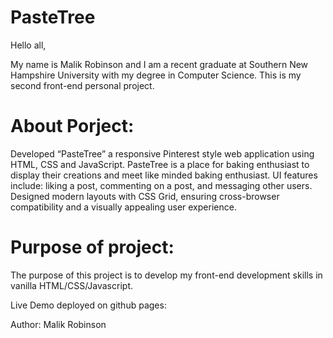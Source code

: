 # PasteTree

Hello all,

My name is Malik Robinson and I am a recent graduate at Southern New Hampshire University with my degree in Computer Science. This is my second front-end personal project.

# About Porject:

Developed “PasteTree” a responsive Pinterest style web application using HTML, CSS and JavaScript. PasteTree is a place for baking enthusiast to display their creations and meet like minded baking enthusiast. UI features include: liking a post, commenting on a post, and messaging other users. Designed modern layouts with CSS Grid, ensuring cross-browser compatibility and a visually appealing user experience.

# Purpose of project:

The purpose of this project is to develop my front-end development skills in vanilla HTML/CSS/Javascript.

Live Demo deployed on github pages: 

Author: Malik Robinson